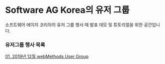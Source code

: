 # Software AG Korea의 유저 그룹  
  
소프트웨어 에이지 코리아의 유저 그룹 행사 때 발표 데모 및 튜토리얼을 위한 공간입니다.  
  
  
  
### 유저그룹 행사 목록  
[01. 2019년 12월 webMethods User Group](./Dec-2019/)  

  
  
